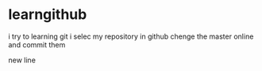 # learngithub
i try to learning git
i selec my repository in github
chenge the master online and commit them

new line 

